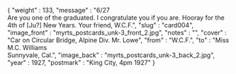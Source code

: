 {
  "weight" : 133,
  "message" : "6/27<br>Are you one of the graduated. I congratulate you if you are. Hooray for the 4th of [Ju?] New Years. Your friend, W.C.F.",
  "slug" : "card004",
  "image_front" : "myrts_postcards_unk-3_front_2.jpg",
  "notes" : "",
  "cover" : "Car on Circular Bridge, Alpine Div. Mr. Lowe",
  "from" : "W.C.F.",
  "to" : "Miss M.C. Williams<br> Sunnyvale, Cal.",
  "image_back" : "myrts_postcards_unk-3_back_2.jpg",
  "year" : 1927,
  "postmark" : "King City, 4pm 1927"
}
